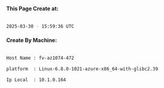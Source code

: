 
   
#### This Page Create at:

```bash

2025-03-30 - 15:59:36 UTC

```

#### Create By Machine:

```bash

Host Name : fv-az1074-472

platform  : Linux-6.8.0-1021-azure-x86_64-with-glibc2.39

Ip Local  : 10.1.0.164

```

